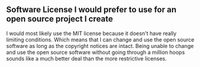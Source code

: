 ## Software License I would prefer to use for an open source project I create

I would most likely use the MIT license because it doesn't have really limiting conditions. Which means that I can change and use the open source software as long as the copyright notices are intact. Being unable to change and use the open source software without going through a million hoops sounds like a much better deal than the more restrictive licenses.

